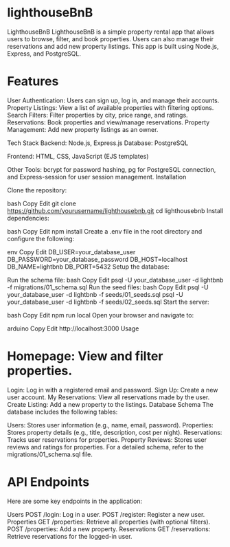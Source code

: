 # lighthouseBnB
LighthouseBnB
LighthouseBnB is a simple property rental app that allows users to browse, filter, and book properties. Users can also manage their reservations and add new property listings. This app is built using Node.js, Express, and PostgreSQL.


# Features
User Authentication: Users can sign up, log in, and manage their accounts.
Property Listings: View a list of available properties with filtering options.
Search Filters: Filter properties by city, price range, and ratings.
Reservations: Book properties and view/manage reservations.
Property Management: Add new property listings as an owner.

Tech Stack
Backend: Node.js, Express.js
Database: PostgreSQL

Frontend: HTML, CSS, JavaScript (EJS templates)

Other Tools: bcrypt for password hashing, pg for PostgreSQL connection, and Express-session for user session management.
Installation

Clone the repository:

bash
Copy
Edit
git clone https://github.com/yourusername/lighthousebnb.git
cd lighthousebnb
Install dependencies:

bash
Copy
Edit
npm install
Create a .env file in the root directory and configure the following:

env
Copy
Edit
DB_USER=your_database_user
DB_PASSWORD=your_database_password
DB_HOST=localhost
DB_NAME=lightbnb
DB_PORT=5432
Setup the database:

Run the schema file:
bash
Copy
Edit
psql -U your_database_user -d lightbnb -f migrations/01_schema.sql
Run the seed files:
bash
Copy
Edit
psql -U your_database_user -d lightbnb -f seeds/01_seeds.sql
psql -U your_database_user -d lightbnb -f seeds/02_seeds.sql
Start the server:

bash
Copy
Edit
npm run local
Open your browser and navigate to:

arduino
Copy
Edit
http://localhost:3000
Usage

# Homepage: View and filter properties.
Login: Log in with a registered email and password.
Sign Up: Create a new user account.
My Reservations: View all reservations made by the user.
Create Listing: Add a new property to the listings.
Database Schema
The database includes the following tables:

Users: Stores user information (e.g., name, email, password).
Properties: Stores property details (e.g., title, description, cost per night).
Reservations: Tracks user reservations for properties.
Property Reviews: Stores user reviews and ratings for properties.
For a detailed schema, refer to the migrations/01_schema.sql file.

# API Endpoints
Here are some key endpoints in the application:

Users
POST /login: Log in a user.
POST /register: Register a new user.
Properties
GET /properties: Retrieve all properties (with optional filters).
POST /properties: Add a new property.
Reservations
GET /reservations: Retrieve reservations for the logged-in user.



